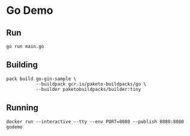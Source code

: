 # Go Demo
## Run
`go run main.go`
## Building
```
pack build go-gin-sample \
           --buildpack gcr.io/paketo-buildpacks/go \
           --builder paketobuildpacks/builder:tiny
```
## Running
`docker run --interactive --tty --env PORT=8080 --publish 8080:8080 godemo`
